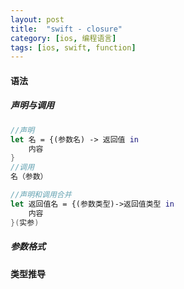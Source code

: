```yaml
---
layout: post
title:  "swift - closure"
category: [ios, 编程语言]
tags: [ios, swift, function]
---
```


#### 语法
##### 声明与调用
```swift
//声明
let 名 = {(参数名) -> 返回值 in
    内容
}
//调用
名（参数）

//声明和调用合并
let 返回值名 = {(参数类型)->返回值类型 in 
    内容
}(实参)
```
##### 参数格式


#### 类型推导
